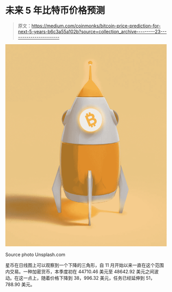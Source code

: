 # 未来 5 年比特币价格预测

> 原文：<https://medium.com/coinmonks/bitcoin-price-prediction-for-next-5-years-b6c3a55a102b?source=collection_archive---------23----------------------->

![](img/b64f61f5aaddb61532407633f0e0d377.png)

Source photo Unsplash.com

星币在日线图上可以观察到一个下降的三角形，自 11 月开始以来一直在这个范围内交易。一种加密货币，本季度初在 44710.46 美元至 48642.92 美元之间波动。在这一点上，随着价格下降到 38，996.32 美元，任务已经延伸到 51，788.90 美元。